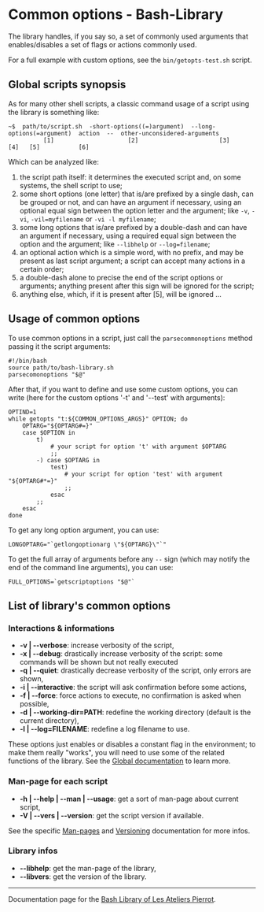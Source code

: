 Common options - Bash-Library
=============================

The library handles, if you say so, a set of commonly used arguments that enables/disables
a set of flags or actions commonly used.

For a full example with custom options, see the `bin/getopts-test.sh` script.


## Global scripts synopsis

As for many other shell scripts, a classic command usage of a script using the library
is something like:

    ~$  path/to/script.sh  -short-options((=)argument)  --long-options(=argument)  action  --  other-unconsidered-arguments
              [1]                     [2]                       [3]                  [4]   [5]           [6]

Which can be analyzed like:

1.  the script path itself: it determines the executed script and, on some systems, the shell script
    to use;
2.  some short options (one letter) that is/are prefixed by a single dash, can be grouped or not,
    and can have an argument if necessary, using an optional equal sign between the option letter
    and the argument; like `-v`, `-vi`, `-vil=myfilename` or `-vi -l myfilename`;
3.  some long options that is/are prefixed by a double-dash and can have an argument if necessary,
    using a required equal sign between the option and the argument; like `--libhelp` or
    `--log=filename`;
4.  an optional action which is a simple word, with no prefix, and may be present as last script
    argument; a script can accept many actions in a certain order;
5.  a double-dash alone to precise the end of the script options or arguments; anything present
    after this sign will be ignored for the script;
6.  anything else, which, if it is present after [5], will be ignored ...


## Usage of common options

To use common options in a script, just call the `parsecommonoptions` method passing it
the script arguments:

    #!/bin/bash
    source path/to/bash-library.sh
    parsecomonoptions "$@"

After that, if you want to define and use some custom options, you can write (here for the 
custom options '-t' and '--test' with arguments):

    OPTIND=1
    while getopts "t:${COMMON_OPTIONS_ARGS}" OPTION; do
        OPTARG="${OPTARG#=}"
        case $OPTION in
            t) 
                # your script for option 't' with argument $OPTARG
                ;;
            -) case $OPTARG in
                test) 
                    # your script for option 'test' with argument "${OPTARG#*=}"
                    ;;
                esac
            ;;
        esac
    done

To get any long option argument, you can use:

    LONGOPTARG="`getlongoptionarg \"${OPTARG}\"`"

To get the full array of arguments before any `--` sign (which may notify the end of the
command line arguments), you can use:

    FULL_OPTIONS=`getscriptoptions "$@"`


## List of library's common options

### Interactions & informations

-   **-v | --verbose**: increase verbosity of the script,
-   **-x | --debug**: drastically increase verbosity of the script: some commands will be shown but not really executed
-   **-q | --quiet**: drastically decrease verbosity of the script, only errors are shown,
-   **-i | --interactive**: the script will ask confirmation before some actions,
-   **-f | --force**: force actions to execute, no confirmation is asked when possible,
-   **-d | --working-dir=PATH**: redefine the working directory (default is the current directory),
-   **-l | --log=FILENAME**: redefine a log filename to use.

These options just enables or disables a constant flag in the environment; to make
them really "works", you will need to use some of the related functions of the library.
See the [Global documentation](Global-doc.md) to learn more.

### Man-page for each script

-   **-h | --help | --man | --usage**: get a sort of man-page about current script,
-   **-V | --vers | --version**: get the script version if available.

See the specific [Man-pages](Man-pages.md) and [Versioning](Versioning.md) documentation for more infos.

### Library infos

-   **--libhelp**: get the man-page of the library,
-   **--libvers**: get the version of the library.

--------------

Documentation page for the [Bash Library of Les Ateliers Pierrot](http://github.com/atelierspierrot/bash-library).
